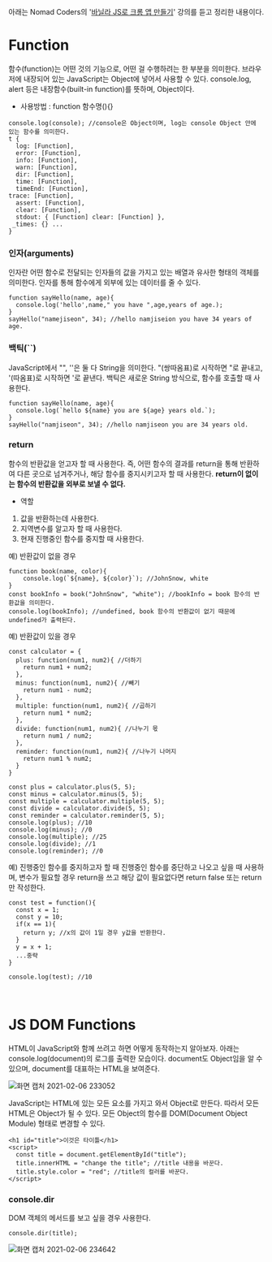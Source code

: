 아래는 Nomad Coders의 '[바닐라 JS로 크롬 앱 만들기](https://nomadcoders.co/javascript-for-beginners/lobby)' 강의를 듣고 정리한 내용이다. 

# Function
함수(function)는 어떤 것의 기능으로, 어떤 걸 수행하려는 한 부분을 의미한다. 브라우저에 내장되어 있는 JavaScript는 Object에 넣어서 사용할 수 있다. console.log, alert 등은 내장함수(built-in function)를 뜻하며, Object이다.


- 사용방법 : function 함수명(){}
```
console.log(console); //console은 Object이며, log는 console Object 안에 있는 함수를 의미한다.
t {
  log: [Function],
  error: [Function],
  info: [Function],
  warn: [Function],
  dir: [Function],
  time: [Function],
  timeEnd: [Function],
trace: [Function],
  assert: [Function],
  clear: [Function],
  stdout: { [Function] clear: [Function] },
 _times: {} ...
}
```

### 인자(arguments)
인자란 어떤 함수로 전달되는 인자들의 값을 가지고 있는 배열과 유사한 형태의 객체를 의미한다. 인자를 통해 함수에게 외부에 있는 데이터를 줄 수 있다.

```
function sayHello(name, age){
  console.log('hello',name," you have ",age,years of age.);
}
sayHello("namejiseon", 34); //hello namjiseion you have 34 years of age.
```

### 백틱(``)
JavaScript에서 "", ''은 둘 다 String을 의미한다. "(쌍따옴표)로 시작하면 "로 끝내고, '(따옴표)로 시작하면 '로 끝낸다. 백틱은 새로운 String 방식으로, 함수를 호출할 때 사용한다.
```
function sayHello(name, age){
  console.log(`hello ${name} you are ${age} years old.`);
} 
sayHello("namjiseon", 34); //hello namjiseon you are 34 years old.
```

### return
함수의 반환값을 얻고자 할 때 사용한다. 즉, 어떤 함수의 결과를 return을 통해 반환하여 다른 곳으로 넘겨주거나, 해당 함수를 중지시키고자 할 때 사용한다. <strong>return이 없이는 함수의 반환값을 외부로 보낼 수 없다.</strong>

- 역할
1. 값을 반환하는데 사용한다.
1. 지역변수를 알고자 할 때 사용한다.
1. 현재 진행중인 함수를 중지할 때 사용한다.

예) 반환값이 없을 경우
```
function book(name, color){
    console.log(`${name}, ${color}`); //JohnSnow, white
}
const bookInfo = book("JohnSnow", "white"); //bookInfo = book 함수의 반환값을 의미한다. 
console.log(bookInfo); //undefined, book 함수의 반환값이 없기 때문에 undefined가 출력된다.
```

예) 반환값이 있을 경우
```
const calculator = {
  plus: function(num1, num2){ //더하기
    return num1 + num2;
  },
  minus: function(num1, num2){ //빼기
    return num1 - num2;
  },
  multiple: function(num1, num2){ //곱하기
    return num1 * num2;
  },
  divide: function(num1, num2){ //나누기 몫
    return num1 / num2;
  },
  reminder: function(num1, num2){ //나누기 나머지
    return num1 % num2;
  }
}

const plus = calculator.plus(5, 5);
const minus = calculator.minus(5, 5);
const multiple = calculator.multiple(5, 5);
const divide = calculator.divide(5, 5);
const reminder = calculator.reminder(5, 5);
console.log(plus); //10
console.log(minus); //0
console.log(multiple); //25
console.log(divide); //1
console.log(reminder); //0
```

예) 진행중인 함수를 중지하고자 할 때
진행중인 함수를 중단하고 나오고 싶을 때 사용하며, 변수가 필요할 경우 return을 쓰고 해당 값이 필요없다면 return false 또는 return 만 작성한다.
```
const test = function(){
  const x = 1;
  const y = 10;
  if(x == 1){
    return y; //x의 값이 1일 경우 y값을 반환한다.
  }
  y = x + 1;
  ...중략
}

console.log(test); //10 
```  
<br>

# JS DOM Functions
HTML이 JavaScript와 함께 쓰려고 하면 어떻게 동작하는지 알아보자. 아래는 console.log(document)의 로그를 출력한 모습이다.
document도 Object임을 알 수 있으며, document를 대표하는 HTML을 보여준다.

![화면 캡처 2021-02-06 233052](https://user-images.githubusercontent.com/71870567/107121002-6a8dd400-68d3-11eb-8573-996a8721f41b.png)

JavaScript는 HTML에 있는 모든 요소를 가지고 와서 Object로 만든다. 따라서 모든 HTML은 Object가 될 수 있다. 
모든 Object의 함수를 DOM(Document Object Module) 형태로 변경할 수 있다.


```
<h1 id="title">이것은 타이틀</h1>
<script>
  const title = document.getElementById("title"); 
  title.innerHTML = "change the title"; //title 내용을 바꾼다.
  title.style.color = "red"; //title의 컬러를 바꾼다.
</script>
```

### console.dir
DOM 객체의 메서드를 보고 싶을 경우 사용한다. 
```
console.dir(title); 
```
![화면 캡처 2021-02-06 234642](https://user-images.githubusercontent.com/71870567/107121410-97db8180-68d5-11eb-9f7f-c4551f6783b5.png)









